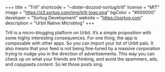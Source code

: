 +++
title = "Trill"
shortcode = "~dister-dozzod-sortug/trill"
license = "MIT"
image = "https://s3.sortug.com/img/trill-logo.png"
bgColor = "#000000"
developer = "Sortug Development"
website = "https://sortug.com"
description = "Urbit Native Microblog"
+++

Trill is a micro-blogging platform on Urbit. It’s a simple proposition with some highly interesting consequences. For one thing, the app is composable with other apps. So you can import your list of Urbit pals. It also means that your feed is not being fine-tuned by a massive corporation trying to nudge you in the direction of advertisements. This way you can check up on what your friends are thinking, and avoid the spammers, ads, and copypasta content. So let those posts sing.
